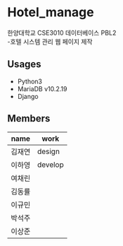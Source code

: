 # Hotel_manage

한양대학교 CSE3010 데이터베이스 PBL2</br>
-호텔 시스템 관리 웹 페이지 제작

## Usages
- Python3
- MariaDB v10.2.19
- Django

## Members
|name|work|
|----|----|
|김재연|design|
|이하영|develop|
|여채린|    |
|김동률|    |
|이규민|    |
|박석주|    |
|이상준|    |
